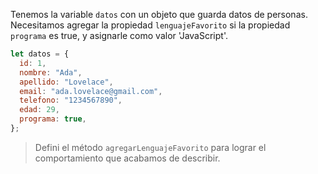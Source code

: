 Tenemos la variable `datos` con un objeto que guarda datos de personas. 
Necesitamos agregar la propiedad `lenguajeFavorito` si la propiedad `programa` es true, y asignarle como valor 'JavaScript'.

```js
let datos = {
  id: 1,
  nombre: "Ada",
  apellido: "Lovelace",
  email: "ada.lovelace@gmail.com",
  telefono: "1234567890",
  edad: 29,
  programa: true,
};

```
> Defini el método `agregarLenguajeFavorito` para lograr el comportamiento que acabamos de describir.